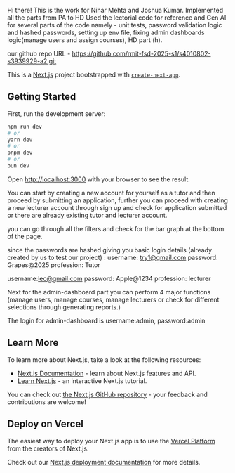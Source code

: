 Hi there!
This is the work for Nihar Mehta and Joshua Kumar.
Implemented all the parts from PA to HD 
Used the lectorial code for reference and Gen AI for several parts of the code namely - unit tests, password validation logic and hashed passwords, setting up env file, fixing admin dashboards logic(manage users and assign courses), HD part (h).

our github repo URL - https://github.com/rmit-fsd-2025-s1/s4010802-s3939929-a2.git


This is a [Next.js](https://nextjs.org) project bootstrapped with [`create-next-app`](https://nextjs.org/docs/pages/api-reference/create-next-app).

## Getting Started

First, run the development server:

```bash
npm run dev
# or
yarn dev
# or
pnpm dev
# or
bun dev
```

Open [http://localhost:3000](http://localhost:3000) with your browser to see the result.

You can start by creating a new account for yourself as a tutor and then proceed by submitting an application, further you can proceed with creating a new lecturer account through sign up and check for application submitted or there are already existing tutor and lecturer account. 

you can go through all the filters and check for the bar graph at the bottom of the page.

since the passwords are hashed giving you basic login details (already created by us to test our project) : 
username: try1@gmail.com
password: Grapes@2025
profession: Tutor

username:lec@gmail.com
password: Apple@1234
profession: lecturer

Next for the admin-dashboard part you can perform 4 major functions (manage users, manage courses, manage lecturers or check for different selections through generating reports.)

The login for admin-dashboard is username:admin, password:admin
## Learn More

To learn more about Next.js, take a look at the following resources:

- [Next.js Documentation](https://nextjs.org/docs) - learn about Next.js features and API.
- [Learn Next.js](https://nextjs.org/learn-pages-router) - an interactive Next.js tutorial.

You can check out [the Next.js GitHub repository](https://github.com/vercel/next.js) - your feedback and contributions are welcome!

## Deploy on Vercel

The easiest way to deploy your Next.js app is to use the [Vercel Platform](https://vercel.com/new?utm_medium=default-template&filter=next.js&utm_source=create-next-app&utm_campaign=create-next-app-readme) from the creators of Next.js.

Check out our [Next.js deployment documentation](https://nextjs.org/docs/pages/building-your-application/deploying) for more details.
